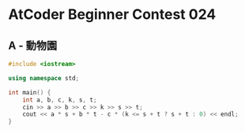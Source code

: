 # AtCoder Beginner Contest 024
## A - 動物園
```cpp
#include <iostream>

using namespace std;

int main() {
    int a, b, c, k, s, t;
    cin >> a >> b >> c >> k >> s >> t;
    cout << a * s + b * t - c * (k <= s + t ? s + t : 0) << endl;
}
```
